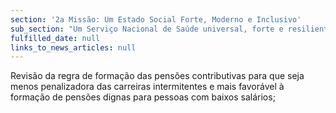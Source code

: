 ```yaml
---
section: '2a Missão: Um Estado Social Forte, Moderno e Inclusivo'
sub_section: "Um Serviço Nacional de Saúde universal, forte e resiliente"
fulfilled_date: null
links_to_news_articles: null
---
```


Revisão da regra de formação das pensões contributivas para que seja menos penalizadora das carreiras intermitentes e mais favorável à formação de pensões dignas para pessoas com baixos salários;